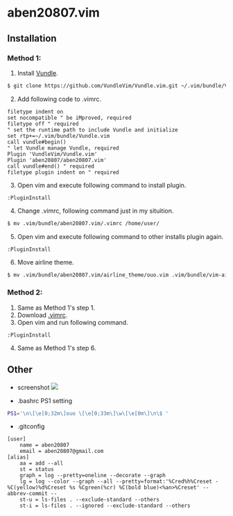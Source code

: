 aben20807.vim
===

## Installation
### Method 1:
1. Install [Vundle](https://github.com/VundleVim/Vundle.vim).

```sh
$ git clone https://github.com/VundleVim/Vundle.vim.git ~/.vim/bundle/Vundle.vim
```

2. Add following code to .vimrc.

```vim
filetype indent on
set nocompatible " be iMproved, required
filetype off " required
" set the runtime path to include Vundle and initialize
set rtp+=~/.vim/bundle/Vundle.vim
call vundle#begin()
" let Vundle manage Vundle, required
Plugin 'VundleVim/Vundle.vim'
Plugin 'aben20807/aben20807.vim'
call vundle#end() " required
filetype plugin indent on " required
```

3. Open vim and execute following command to install plugin.

```
:PluginInstall
```

4. Change .vimrc, following command just in my situition.

```sh
$ mv .vim/bundle/aben20807.vim/.vimrc /home/user/
```

5. Open vim and execute following command to other installs plugin again.

```
:PluginInstall
```

6. Move airline theme.

```sh
$ mv .vim/bundle/aben20807.vim/airline_theme/ouo.vim .vim/bundle/vim-airline-themes/autoload/airline/themes/
```

### Method 2:
1. Same as Method 1's step 1.
2. Download [.vimrc](https://github.com/aben20807/aben20807.vim/blob/master/.vimrc).
3. Open vim and run following command.

```
:PluginInstall
```

4. Same as Method 1's step 6.

## Other
+ screenshot
![](https://imgur.com/8aNemHB.png)

+ .bashrc PS1 setting

```sh
PS1='\n\[\e[0;32m\]ouo \[\e[0;33m\]\w\[\e[0m\]\n\$ '
```

+ .gitconfig

```
[user]
    name = aben20807
    email = aben20807@gmail.com
[alias]
    aa = add --all
    st = status
    graph = log --pretty=oneline --decorate --graph
    lg = log --color --graph --all --pretty=format:'%Cred%h%Creset -%C(yellow)%d%Creset %s %Cgreen(%cr) %C(bold blue)<%an>%Creset' --abbrev-commit --
    st-u = ls-files . --exclude-standard --others
    st-i = ls-files . --ignored --exclude-standard --others
```
